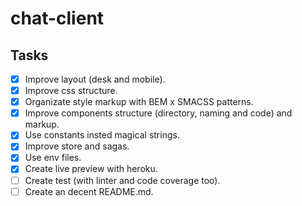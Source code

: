 # chat-client

## Tasks
- [x] Improve layout (desk and mobile).
- [x] Improve css structure.
- [x] Organizate style markup with BEM x SMACSS patterns.
- [x] Improve components structure (directory, naming and code) and markup.
- [x] Use constants insted magical strings.
- [x] Improve store and sagas.
- [x] Use env files.
- [x] Create live preview with heroku.
- [ ] Create test (with linter and code coverage too).
- [ ] Create an decent README.md.
